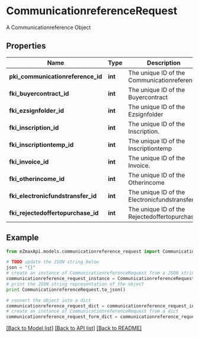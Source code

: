 # CommunicationreferenceRequest

A Communicationreference Object

## Properties

Name | Type | Description | Notes
------------ | ------------- | ------------- | -------------
**pki_communicationreference_id** | **int** | The unique ID of the Communicationreference | [optional] 
**fki_buyercontract_id** | **int** | The unique ID of the Buyercontract | [optional] 
**fki_ezsignfolder_id** | **int** | The unique ID of the Ezsignfolder | [optional] 
**fki_inscription_id** | **int** | The unique ID of the Inscription. | [optional] 
**fki_inscriptiontemp_id** | **int** | The unique ID of the Inscriptiontemp | [optional] 
**fki_invoice_id** | **int** | The unique ID of the Invoice. | [optional] 
**fki_otherincome_id** | **int** | The unique ID of the Otherincome | [optional] 
**fki_electronicfundstransfer_id** | **int** | The unique ID of the Electronicfundstransfer | [optional] 
**fki_rejectedoffertopurchase_id** | **int** | The unique ID of the Rejectedoffertopurchase | [optional] 

## Example

```python
from eZmaxApi.models.communicationreference_request import CommunicationreferenceRequest

# TODO update the JSON string below
json = "{}"
# create an instance of CommunicationreferenceRequest from a JSON string
communicationreference_request_instance = CommunicationreferenceRequest.from_json(json)
# print the JSON string representation of the object
print CommunicationreferenceRequest.to_json()

# convert the object into a dict
communicationreference_request_dict = communicationreference_request_instance.to_dict()
# create an instance of CommunicationreferenceRequest from a dict
communicationreference_request_form_dict = communicationreference_request.from_dict(communicationreference_request_dict)
```
[[Back to Model list]](../README.md#documentation-for-models) [[Back to API list]](../README.md#documentation-for-api-endpoints) [[Back to README]](../README.md)


